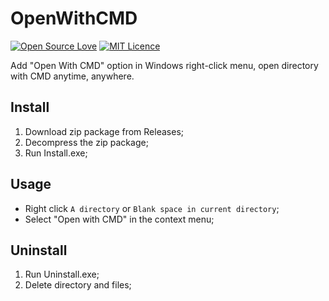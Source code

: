 # OpenWithCMD 
[![Open Source Love](https://badges.frapsoft.com/os/v2/open-source.svg?v=103)](https://github.com/ellerbrock/open-source-badge/)
[![MIT Licence](https://badges.frapsoft.com/os/mit/mit.svg?v=103)](https://opensource.org/licenses/mit-license.php)  

Add "Open With CMD" option in Windows right-click menu, open directory with CMD anytime, anywhere.  

## Install
1. Download zip package from Releases;
1. Decompress the zip package;
1. Run Install.exe;

## Usage
- Right click `A directory` or `Blank space in current directory`;  
- Select "Open with CMD" in the context menu;

## Uninstall
1. Run Uninstall.exe;
1. Delete directory and files;
